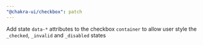 ```yaml
---
"@chakra-ui/checkbox": patch
---
```


Add state `data-*` attributes to the checkbox `container` to allow user style
the `_checked`, `_invalid` and `_disabled` states
